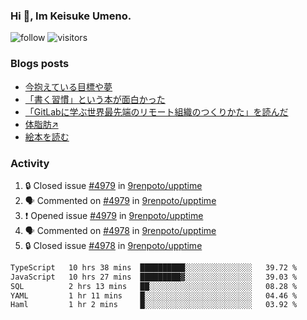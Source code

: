 ### Hi 👋, Im Keisuke Umeno.

<!--
**9renpoto/9renpoto** is a ✨ _special_ ✨ repository because its `README.md` (this file) appears on your GitHub profile.

Here are some ideas to get you started:

- 🔭 I’m currently working on ...
- 🌱 I’m currently learning ...
- 👯 I’m looking to collaborate on ...
- 🤔 I’m looking for help with ...
- 💬 Ask me about ...
- 📫 How to reach me: ...
- 😄 Pronouns: ...
- ⚡ Fun fact: ...
-->

![follow](https://img.shields.io/github/followers/9renpoto?label=Follow&style=social)
![visitors](https://komarev.com/ghpvc/?username=9renpoto&label=Profile%20views&color=0e75b6&style=flat)

### Blogs posts

<!-- BLOG-POST-LIST:START -->
- [今抱えている目標や夢](https://9renpoto.win/entry/2024/12/02/objective)
- [「書く習慣」という本が面白かった](https://9renpoto.win/entry/2024/11/11/leave_a_feeling_sad)
- [「GitLabに学ぶ世界最先端のリモート組織のつくりかた」を読んだ](https://9renpoto.win/entry/2024/09/10/remote_organization)
- [体脂肪↗](https://9renpoto.win/entry/2024/08/12/gaining_fat)
- [絵本を読む](https://9renpoto.win/entry/2024/07/26/picture_book)
<!-- BLOG-POST-LIST:END -->

### Activity

<!--START_SECTION:activity-->
1. 🔒 Closed issue [#4979](https://github.com/9renpoto/upptime/issues/4979) in [9renpoto/upptime](https://github.com/9renpoto/upptime)
2. 🗣 Commented on [#4979](https://github.com/9renpoto/upptime/issues/4979#issuecomment-2564698346) in [9renpoto/upptime](https://github.com/9renpoto/upptime)
3. ❗ Opened issue [#4979](https://github.com/9renpoto/upptime/issues/4979) in [9renpoto/upptime](https://github.com/9renpoto/upptime)
4. 🗣 Commented on [#4978](https://github.com/9renpoto/upptime/issues/4978#issuecomment-2564654784) in [9renpoto/upptime](https://github.com/9renpoto/upptime)
5. 🔒 Closed issue [#4978](https://github.com/9renpoto/upptime/issues/4978) in [9renpoto/upptime](https://github.com/9renpoto/upptime)
<!--END_SECTION:activity-->

<!--START_SECTION:waka-->

```txt
TypeScript   10 hrs 38 mins  ██████████░░░░░░░░░░░░░░░   39.72 %
JavaScript   10 hrs 27 mins  █████████▓░░░░░░░░░░░░░░░   39.03 %
SQL          2 hrs 13 mins   ██░░░░░░░░░░░░░░░░░░░░░░░   08.28 %
YAML         1 hr 11 mins    █░░░░░░░░░░░░░░░░░░░░░░░░   04.46 %
Haml         1 hr 2 mins     █░░░░░░░░░░░░░░░░░░░░░░░░   03.92 %
```

<!--END_SECTION:waka-->
